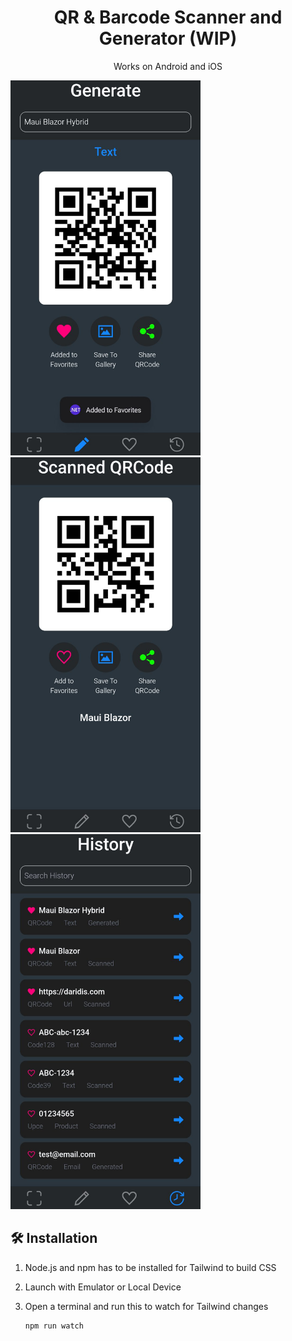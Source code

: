 <h1 align="center">
  QR & Barcode Scanner and Generator (WIP)
</h1>

<p align="center">
  Works on Android and iOS
</p>

<img alt="Screenshot" height="600" src=https://github.com/nikosdaridis/qr-barcode-maui-blazor-hybrid/raw/main/Screenshot1.png>
<img alt="Screenshot" height="600" src=https://github.com/nikosdaridis/qr-barcode-maui-blazor-hybrid/raw/main/Screenshot2.png>
<img alt="Screenshot" height="600" src=https://github.com/nikosdaridis/qr-barcode-maui-blazor-hybrid/raw/main/Screenshot3.png>

## 🛠 Installation

1. Node.js and npm has to be installed for Tailwind to build CSS

2. Launch with Emulator or Local Device

3. Open a terminal and run this to watch for Tailwind changes

   ```sh
   npm run watch
   ```

